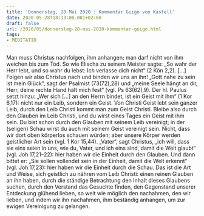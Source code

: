 ```yaml
---
title: 'Donnerstag, 28 Mai 2020 : Kommentar Guigo von Kastell'
date: 2020-05-28T18:13:00.001+02:00
draft: false
url: /2020/05/donnerstag-28-mai-2020-kommentar-guigo.html
tags: 
- MEDITATIO
---
```


Man muss Christus nachfolgen, ihm anhangen; man darf nicht von ihm weichen bis zum Tod. So wie Elischa zu seinem Meister sagte: „So wahr der Herr lebt, und so wahr du lebst: Ich verlasse dich nicht“ (2 Kön 2,2). \[…\] Folgen wir also Christus nach und binden wir uns an ihn! „Gott nahe zu sein ist mein Glück“, sagt der Psalmist (73(72),28) und „meine Seele hängt an dir, Herr, deine rechte Hand hält mich fest“ (vgl. Ps 63(62),9). Der hl. Paulus setzt hinzu: „Wer sich \[…\] an den Herrn bindet, ist ein Geist mit ihm“ (1 Kor 6,17): nicht nur ein Leib, sondern ein Geist. Von Christi Geist lebt sein ganzer Leib, durch den Leib Christi kommt man zum Geist Christi. Bleibe also durch den Glauben im Leib Christi, und du wirst eines Tages ein Geist mit ihm sein. Du bist schon durch den Glauben mit seinem Leib vereinigt; in der (seligen) Schau wirst du auch mit seinem Geist vereinigt sein. Nicht, dass wir dort oben körperlos schauen würden; aber unsere Körper werden geistlicher Art sein (vgl. 1 Kor 15,44). „Vater“, sagt Christus, „ich will, dass sie eins seien in uns, wie du, Vater, und ich eins sind, damit die Welt glaubt“ (vgl. Joh 17,21–22): hier haben wir die Einheit durch den Glauben. Und dann bittet er: „Sie sollen vollendet sein in der Einheit, damit die Welt erkennt“ (vgl. Joh 17,23): hier haben wir die Einheit durch die Schau. Das ist die Art und Weise, sich geistlich zu nähren vom Leib Christi: einen reinen Glauben an ihn haben, durch die ständige Betrachtung den Inhalt dieses Glaubens suchen, durch den Verstand das Gesuchte finden, den Gegenstand unserer Entdeckung glühend lieben, so weit wie möglich den nachahmen, den wir lieben, und indem wir ihn nachahmen, ihm beständig anhangen, um zur ewigen Vereinigung zu gelangen.